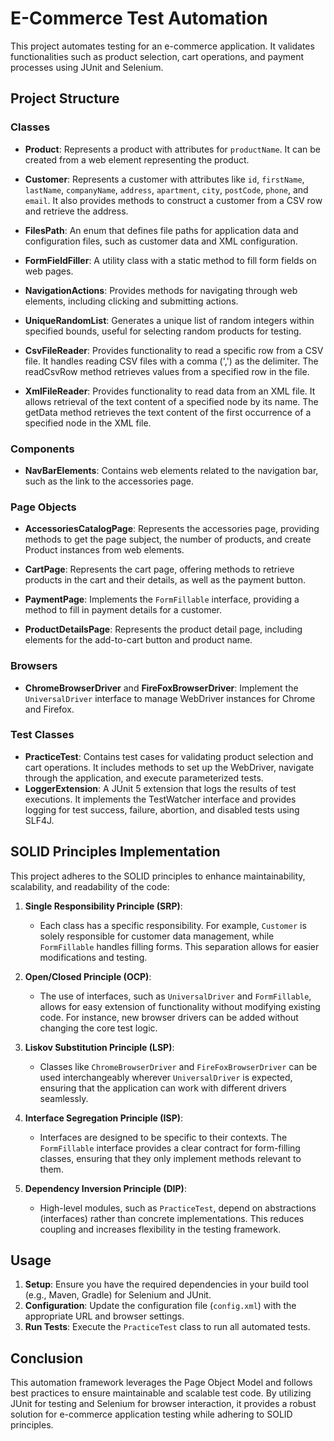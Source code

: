 # E-Commerce Test Automation

This project automates testing for an e-commerce application. It validates functionalities such as product selection,
cart operations, and payment processes using JUnit and Selenium.

## Project Structure

### Classes

- **Product**: Represents a product with attributes for `productName`. It can be created from a web element
  representing the product.

- **Customer**: Represents a customer with attributes like `id`, `firstName`, `lastName`, `companyName`, `address`,
  `apartment`, `city`, `postCode`, `phone`, and `email`. It also provides methods to construct a customer from a CSV row
  and retrieve the address.

- **FilesPath**: An enum that defines file paths for application data and configuration files, such as customer data and
  XML configuration.

- **FormFieldFiller**: A utility class with a static method to fill form fields on web pages.

- **NavigationActions**: Provides methods for navigating through web elements, including clicking and submitting actions.

- **UniqueRandomList**: Generates a unique list of random integers within specified bounds, useful for selecting random
  products for testing.
- **CsvFileReader**: Provides functionality to read a specific row from a CSV file. It handles reading CSV files with a
  comma (',') as the delimiter. The readCsvRow method retrieves values from a specified row in the file.

- **XmlFileReader**: Provides functionality to read data from an XML file. It allows retrieval of the text content of a
  specified node by its name. The getData method retrieves the text content of the first occurrence of a specified node
  in the XML file.

### Components

- **NavBarElements**: Contains web elements related to the navigation bar, such as the link to the accessories page.

### Page Objects

- **AccessoriesCatalogPage**: Represents the accessories page, providing methods to get the page subject, the number of
  products, and create Product instances from web elements.

- **CartPage**: Represents the cart page, offering methods to retrieve products in the cart and their details, as well
  as the payment button.

- **PaymentPage**: Implements the `FormFillable` interface, providing a method to fill in payment details for a customer.

- **ProductDetailsPage**: Represents the product detail page, including elements for the add-to-cart button and product name.

### Browsers

- **ChromeBrowserDriver** and **FireFoxBrowserDriver**: Implement the `UniversalDriver` interface to manage WebDriver
  instances for Chrome and Firefox.

### Test Classes

- **PracticeTest**: Contains test cases for validating product selection and cart operations. It includes methods to set
  up the WebDriver, navigate through the application, and execute parameterized tests.
- **LoggerExtension**: A JUnit 5 extension that logs the results of test executions. It implements the TestWatcher
  interface and provides logging for test success, failure, abortion, and disabled tests using SLF4J.

## SOLID Principles Implementation

This project adheres to the SOLID principles to enhance maintainability, scalability, and readability of the code:

1. **Single Responsibility Principle (SRP)**:
    - Each class has a specific responsibility. For example, `Customer` is solely responsible for customer data
      management, while `FormFillable` handles filling forms. This separation allows for easier modifications and
      testing.

2. **Open/Closed Principle (OCP)**:
    - The use of interfaces, such as `UniversalDriver` and `FormFillable`, allows for easy extension of functionality without
      modifying existing code. For instance, new browser drivers can be added without changing the core test logic.

3. **Liskov Substitution Principle (LSP)**:
    - Classes like `ChromeBrowserDriver` and `FireFoxBrowserDriver` can be used interchangeably wherever
      `UniversalDriver` is expected, ensuring that the application can work with different drivers seamlessly.

4. **Interface Segregation Principle (ISP)**:
    - Interfaces are designed to be specific to their contexts. The `FormFillable` interface provides a clear contract for
      form-filling classes, ensuring that they only implement methods relevant to them.

5. **Dependency Inversion Principle (DIP)**:
    - High-level modules, such as `PracticeTest`, depend on abstractions (interfaces) rather than concrete
      implementations. This reduces coupling and increases flexibility in the testing framework.

## Usage

1. **Setup**: Ensure you have the required dependencies in your build tool (e.g., Maven, Gradle) for Selenium and JUnit.
2. **Configuration**: Update the configuration file (`config.xml`) with the appropriate URL and browser settings.
3. **Run Tests**: Execute the `PracticeTest` class to run all automated tests.

## Conclusion

This automation framework leverages the Page Object Model and follows best practices to ensure maintainable and scalable
test code. By utilizing JUnit for testing and Selenium for browser interaction, it provides a robust solution for
e-commerce application testing while adhering to SOLID principles.
